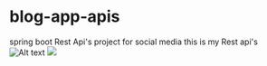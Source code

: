 # blog-app-apis
spring boot Rest Api's project for  social media 
<h>this is my Rest api's</h>
![Alt text]("C:/Users/DELL/Downloads/api.jpg")
<img src="C:/Users/DELL/Downloads/api.jpg">


